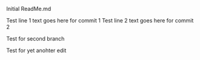 Initial ReadMe.md

Test line 1 text goes here for commit 1
Test line 2 text goes here for commit 2


Test for second branch

Test for yet anohter edit
